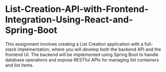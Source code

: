 # List-Creation-API-with-Frontend-Integration-Using-React-and-Spring-Boot
This assignment involves creating a List Creation application with a full-stack implementation, where you will develop both the backend API and the frontend UI. The backend will be implemented using Spring Boot to handle database operations and expose RESTful APIs for managing list containers and list items. 
